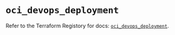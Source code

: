 # `oci_devops_deployment`

Refer to the Terraform Registory for docs: [`oci_devops_deployment`](https://registry.terraform.io/providers/oracle/oci/6.18.0/docs/resources/devops_deployment).
